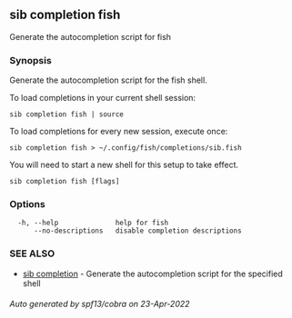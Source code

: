 ## sib completion fish

Generate the autocompletion script for fish

### Synopsis

Generate the autocompletion script for the fish shell.

To load completions in your current shell session:

	sib completion fish | source

To load completions for every new session, execute once:

	sib completion fish > ~/.config/fish/completions/sib.fish

You will need to start a new shell for this setup to take effect.


```
sib completion fish [flags]
```

### Options

```
  -h, --help              help for fish
      --no-descriptions   disable completion descriptions
```

### SEE ALSO

* [sib completion](sib_completion.md)	 - Generate the autocompletion script for the specified shell

###### Auto generated by spf13/cobra on 23-Apr-2022
